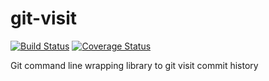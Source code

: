 # git-visit
[![Build Status](https://travis-ci.org/saintedlama/git-visit.svg?branch=master)](https://travis-ci.org/saintedlama/git-visit)
[![Coverage Status](https://coveralls.io/repos/github/saintedlama/git-visit/badge.svg?branch=master)](https://coveralls.io/github/saintedlama/git-visit?branch=master)

Git command line wrapping library to git visit commit history
